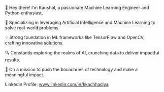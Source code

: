 👋 Hey there! I'm Kaushal, a passionate Machine Learning Engineer and Python enthusiast.

🤖 Specializing in leveraging Artificial Intelligence and Machine Learning to solve real-world problems.

💡 Strong foundation in ML frameworks like TensorFlow and OpenCV, crafting innovative solutions.

🔍 Constantly exploring the realms of AI, crunching data to deliver impactful results.

🚀 On a mission to push the boundaries of technology and make a meaningful impact.

Linkedin Profile: www.linkedin.com/in/kkachhadiya
<!---
kaushallearnscode/kaushallearnscode is a ✨ special ✨ repository because its `README.md` (this file) appears on your GitHub profile.
You can click the Preview link to take a look at your changes.
--->
